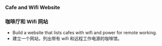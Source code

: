 ### Cafe and Wifi Website
### 咖啡厅和 Wifi 网站

* Build a website that lists cafes with wifi and power for remote working.
* 建立一个网站，列出带有 wifi 和远程工作电源的咖啡馆。
